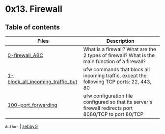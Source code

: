 # 0x13. Firewall

## Table of contents
Files | Description
----- | -----------
[0-firewall_ABC](./0-firewall_ABC) | What is a firewall? What are the 2 types of firewall? What is the main function of a firewall?
[1-block_all_incoming_traffic_but](./1-block_all_incoming_traffic_but) | ufw commands that block all incoming traffic, except the following TCP ports: 22, 443, 80
[100-port_forwarding](./100-port_forwarding) | ufw configuration file configured so that its server's firewall redirects port 8080/TCP to port 80/TCP

`Author` | <a href="https://github.com/zebbyG?tab=repositories">zebbyG</a>
